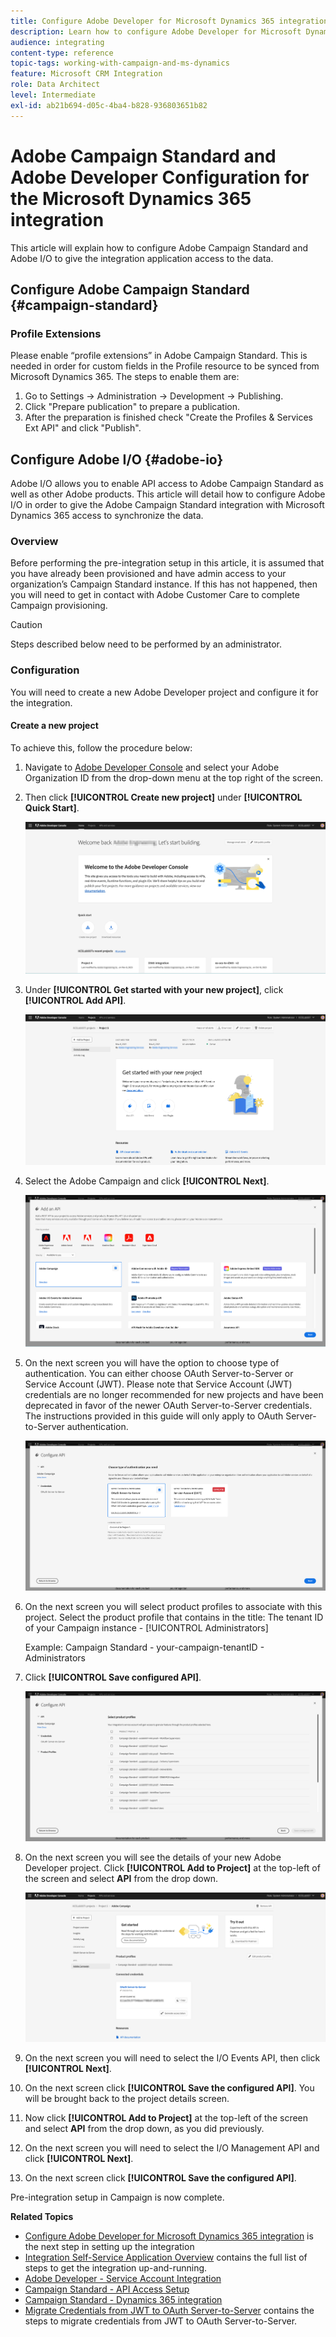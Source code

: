 ```yaml
---
title: Configure Adobe Developer for Microsoft Dynamics 365 integration
description: Learn how to configure Adobe Developer for Microsoft Dynamics 365 integration
audience: integrating
content-type: reference
topic-tags: working-with-campaign-and-ms-dynamics
feature: Microsoft CRM Integration
role: Data Architect
level: Intermediate
exl-id: ab21b694-d05c-4ba4-b828-936803651b82
---
```

# Adobe Campaign Standard and Adobe Developer Configuration for the Microsoft Dynamics 365 integration

This article will explain how to configure Adobe Campaign Standard and Adobe I/O to give the integration application access to the data.

## Configure Adobe Campaign Standard {#campaign-standard}

### Profile Extensions

Please enable “profile extensions” in Adobe Campaign Standard.   This is needed in order for custom fields in the Profile resource to be synced from Microsoft Dynamics 365.   The steps to enable them are:

1. Go to Settings -> Administration -> Development -> Publishing.
1. Click "Prepare publication" to prepare a publication.
1. After the preparation is finished check "Create the Profiles & Services Ext API" and click "Publish".

## Configure Adobe I/O {#adobe-io}

Adobe I/O allows you to enable API access to Adobe Campaign Standard as well as other Adobe products.   This article will detail how to configure Adobe I/O in order to give the Adobe Campaign Standard integration with Microsoft Dynamics 365 access to synchronize the data.

### Overview

Before performing the pre-integration setup in this article, it is assumed that you have already been provisioned and have admin access to your organization’s Campaign Standard instance.  If this has not happened, then you will need to get in contact with Adobe Customer Care to complete Campaign provisioning.

>[!CAUTION]
>
>Steps described below need to be performed by an administrator.

### Configuration

You will need to create a new Adobe Developer project and configure it for the integration.

#### Create a new project

To achieve this, follow the procedure below:

1. Navigate to [Adobe Developer Console](https://console.adobe.io/home#) and select your Adobe Organization ID from the drop-down menu at the top right of the screen.

1. Then click **[!UICONTROL Create new project]** under **[!UICONTROL Quick Start]**.

   ![](assets/adobeIO1.png)

1. Under **[!UICONTROL Get started with your new project]**, click **[!UICONTROL Add API]**.

   ![](assets/adobeIO2.png)

1. Select the Adobe Campaign and click **[!UICONTROL Next]**.

   ![](assets/adobeIO3.png)

1. On the next screen you will have the option to choose type of authentication. You can either choose OAuth Server-to-Server or Service Account (JWT). Please note that Service Account (JWT) credentials are no longer recommended for new projects and have been deprecated in favor of the newer OAuth Server-to-Server credentials. The instructions provided in this guide will only apply to OAuth Server-to-Server authentication.

   ![](assets/adobeIO4.png)

1. On the next screen you will select product profiles to associate with this project. Select the product profile that contains in the title: The tenant ID of your Campaign instance - [!UICONTROL Administrators] 

    Example: Campaign Standard - your-campaign-tenantID - Administrators

1. Click **[!UICONTROL Save configured API]**.

   ![](assets/adobeIO5.png)

1. On the next screen you will see the details of your new Adobe Developer project. Click **[!UICONTROL Add to Project]** at the top-left of the screen and select **API** from the drop down.

   ![](assets/adobeIO6.png)

1. On the next screen you will need to select the I/O Events API, then click **[!UICONTROL Next]**.

1. On the next screen click **[!UICONTROL Save the configured API]**.  You will be brought back to the project details screen.

1. Now click **[!UICONTROL Add to Project]** at the top-left of the screen and select **API** from the drop down, as you did previously.

1. On the next screen you will need to select the I/O Management API and click **[!UICONTROL Next]**.

1. On the next screen click **[!UICONTROL Save the configured API]**.

Pre-integration setup in Campaign is now complete.  

**Related Topics** 

* [Configure Adobe Developer for Microsoft Dynamics 365 integration](../../integrating/using/d365-acs-configure-adobe-io.md) is the next step in setting up the integration
* [Integration Self-Service Application Overview](../../integrating/using/d365-acs-self-service-app-quick-start-guide.md) contains the full list of steps to get the integration up-and-running.
* [Adobe Developer - Service Account Integration](https://developer.adobe.com/developer-console/docs/guides/#!AdobeDocs/adobeio-auth/master/AuthenticationOverview/ServiceAccountIntegration.md)
* [Campaign Standard - API Access Setup](../../api/using/setting-up-api-access.md)
* [Campaign Standard - Dynamics 365 integration](../../integrating/using/d365-acs-configure-d365.md)
* [Migrate Credentials from JWT to OAuth Server-to-Server](../../integrating/using/d365-acs-self-service-app-migrate-credentials.md) contains the steps to migrate credentials from JWT to OAuth Server-to-Server.

